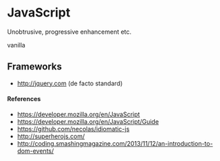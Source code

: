 # JavaScript
Unobtrusive, progressive enhancement etc.

vanilla

## Frameworks
- http://jquery.com (de facto standard)


#### References
- https://developer.mozilla.org/en/JavaScript
- https://developer.mozilla.org/en/JavaScript/Guide
- https://github.com/necolas/idiomatic-js
- http://superherojs.com/
- http://coding.smashingmagazine.com/2013/11/12/an-introduction-to-dom-events/